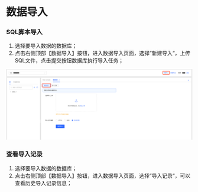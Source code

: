 # 数据导入

### SQL脚本导入

1. 选择要导入数据的数据库；
2. 点击右侧顶部【数据导入】按钮，进入数据导入页面，选择”新建导入“，上传SQL文件，点击提交按钮数据库执行导入任务；

![image-20220620202351344](../../image/DMS/image-20220620202351344.png)

### 查看导入记录

1. 选择要导入数据的数据库；
2. 点击右侧顶部【数据导入】按钮，进入数据导入页面，选择”导入记录“，可以查看历史导入记录信息；

### 